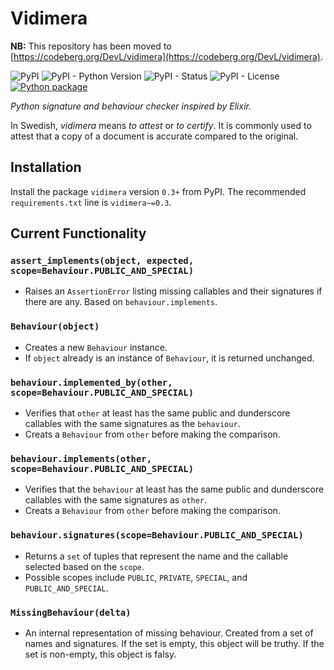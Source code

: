 # Vidimera

**NB:** This repository has been moved to [https://codeberg.org/DevL/vidimera](https://codeberg.org/DevL/vidimera).

![PyPI](https://img.shields.io/pypi/v/vidimera)
![PyPI - Python Version](https://img.shields.io/pypi/pyversions/vidimera)
![PyPI - Status](https://img.shields.io/pypi/status/vidimera)
![PyPI - License](https://img.shields.io/pypi/l/vidimera)
[![Python package](https://github.com/DevL/vidimera/actions/workflows/python-package.yml/badge.svg)](https://github.com/DevL/vidimera/actions/workflows/python-package.yml)

_Python signature and behaviour checker inspired by Elixir._

In Swedish, _vidimera_ means _to attest_ or _to certify_. It is commonly used to attest that a copy of a document is accurate compared to the original.

## Installation

Install the package `vidimera` version `0.3+` from PyPI.
The recommended `requirements.txt` line is `vidimera~=0.3`.

## Current Functionality

### `assert_implements(object, expected, scope=Behaviour.PUBLIC_AND_SPECIAL)`
- Raises an `AssertionError` listing missing callables and their signatures if there are any. Based on `behaviour.implements`.

### `Behaviour(object)`
- Creates a new `Behaviour` instance.
- If `object` already is an instance of `Behaviour`, it is returned unchanged.

### `behaviour.implemented_by(other, scope=Behaviour.PUBLIC_AND_SPECIAL)`
- Verifies that `other` at least has the same public and dunderscore callables with the same signatures as the `behaviour`.
- Creats a `Behaviour` from `other` before making the comparison.

### `behaviour.implements(other, scope=Behaviour.PUBLIC_AND_SPECIAL)`
- Verifies that the `behaviour` at least has the same public and dunderscore callables with the same signatures as `other`.
- Creats a `Behaviour` from `other` before making the comparison.

### `behaviour.signatures(scope=Behaviour.PUBLIC_AND_SPECIAL)`
- Returns a `set` of tuples that represent the name and the callable selected based on the `scope`.
- Possible scopes include `PUBLIC`, `PRIVATE`, `SPECIAL`, and `PUBLIC_AND_SPECIAL`.

### `MissingBehaviour(delta)`
- An internal representation of missing behaviour. Created from a set of names and signatures. If the set is empty, this object will be truthy. If the set is non-empty, this object is falsy.
